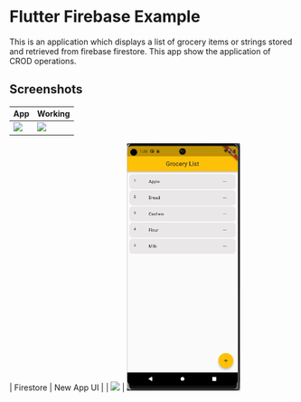 # Flutter Firebase Example

This is an application which displays a list of grocery items or strings stored and retrieved from firebase firestore. This app show the application of CROD operations.


## Screenshots

| App | Working | 
| ---------------- | ---------------- | 
| <img src="https://raw.githubusercontent.com/Ankitkj1999/flutter_firestore_example/master/screen_one.gif" width="200">| ![](https://raw.githubusercontent.com/Ankitkj1999/flutter_firestore_example/master/screen_two.gif)|

| Firestore | New App UI |
| <img src="https://raw.githubusercontent.com/Ankitkj1999/flutter_firestore_example/master/screen_three.png" height="200"> | <img src="https://raw.githubusercontent.com/Ankitkj1999/Flutter-Examples/Flutter_Firestore/screen_one.png" width="200">
